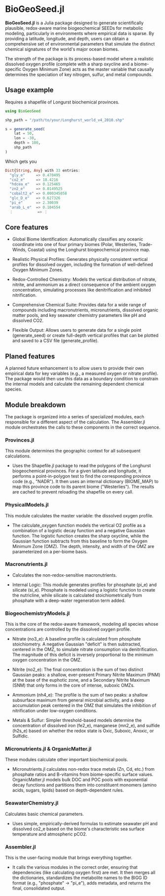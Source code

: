 # BioGeoSeed.jl
**BioGeoSeed.jl** is a Julia package designed to generate scientifically plausible, redox-aware marine biogeochemical SEEDs for metabolic modeling, particularly in environments where empirical data is sparse. By providing a latitude, longitude, and depth, users can obtain a comprehensive set of environmental parameters that simulate the distinct chemical signatures of the world's major ocean biomes.

The strength of the package is its process-based model where a realistic dissolved oxygen profile (complete with a sharp oxycline and a biome-specific Oxygen Minimum Zone) acts as the master variable that causally determines the speciation of key nitrogen, sulfur, and metal compounds.

## Usage example

Requires a shapefile of Longurst biochemical provinces. 

```Julia
using BioGeoSeed

shp_path = "/path/to/your/Longhurst_world_v4_2010.shp"

s = generate_seed(
    lat = 50,
    lon = -30,
    depth = 100,
    shp_path
)

```

Which gets you

```Julia
Dict{String, Any} with 33 entries:
  "gly_e"     => 0.470495
  "co2_e"     => 18.4216
  "hdcea_e"   => 0.125465
  "zn2_e"     => 0.0149525
  "cobalt2_e" => 0.000345058
  "glc_D_e"   => 0.627326
  "pi_e"      => 2.30039
  "arab_L_e"  => 0.104554
  ⋮           => ⋮
```


## Core features
* Global Biome Identification: Automatically classifies any oceanic coordinate into one of four primary biomes (Polar, Westerlies, Trade-Winds, Coastal) using the Longhurst biogeochemical province map.

* Realistic Physical Profiles: Generates physically consistent vertical profiles for dissolved oxygen, including the formation of well-defined Oxygen Minimum Zones.

* Redox-Controlled Chemistry: Models the vertical distribution of nitrate, nitrite, and ammonium as a direct consequence of the ambient oxygen concentration, simulating processes like denitrification and inhibited nitrification.

* Comprehensive Chemical Suite: Provides data for a wide range of compounds including macronutrients, micronutrients, dissolved organic matter pools, and key seawater chemistry parameters like pH and dissolved CO2.

* Flexible Output: Allows users to generate data for a single point (generate_seed) or create full-depth vertical profiles that can be plotted and saved to a CSV file (generate_profile).

## Planed features
A planned future enhancement is to allow users to provide their own empirical data for key variables (e.g., a measured oxygen or nitrate profile). The package would then use this data as a boundary condition to constrain the internal models and calculate the remaining dependent chemical species. 

## Module breakdown
The package is organized into a series of specialized modules, each responsible for a different aspect of the calculation. The Assembler.jl module orchestrates the calls to these components in the correct sequence.

### Provinces.jl

This module determines the geographic context for all subsequent calculations.

* Uses the Shapefile.jl package to read the polygons of the Longhurst biogeochemical provinces. For a given latitude and longitude, it performs a point-in-polygon test to find the corresponding province code (e.g., "NADR"). It then uses an internal dictionary (BIOME_MAP) to map this province code to its parent biome ("Westerlies"). The results are cached to prevent reloading the shapefile on every call.

### PhysicalModels.jl

This module calculates the master variable: the dissolved oxygen profile.

* The calculate_oxygen function models the vertical O2 profile as a combination of a logistic decay function and a negative Gaussian function. The logistic function creates the sharp oxycline, while the Gaussian function subtracts from this baseline to form the Oxygen Minimum Zone (OMZ). The depth, intensity, and width of the OMZ are parameterized on a per-biome basis.

### Macronutrients.jl

* Calculates the non-redox-sensitive macronutrients.

* Internal Logic: This module generates profiles for phosphate (pi_e) and silicate (si_e). Phosphate is modeled using a logistic function to create the nutricline, while silicate is calculated stoichiometrically from phosphate with a deep-water regeneration term added.

### BiogeochemistryModels.jl

This is the core of the redox-aware framework, modeling all species whose concentrations are controlled by the dissolved oxygen profile.

* Nitrate (no3_e): A baseline profile is calculated from phosphate stoichiometry. A negative Gaussian "deficit" is then subtracted, centered in the OMZ, to simulate nitrate consumption via denitrification. The magnitude of this deficit is inversely proportional to the minimum oxygen concentration in the OMZ.

* Nitrite (no2_e): The final concentration is the sum of two distinct Gaussian peaks: a shallow, ever-present Primary Nitrite Maximum (PNM) at the base of the euphotic zone, and a Secondary Nitrite Maximum (SNM) that only forms in the core of intense, suboxic OMZs.

* Ammonium (nh4_e): The profile is the sum of two peaks: a shallow subsurface maximum from general microbial activity, and a deep accumulation peak centered in the OMZ that simulates the inhibition of nitrification under low-oxygen conditions.

* Metals & Sulfur: Simpler threshold-based models determine the concentration of dissolved iron (fe2_e), manganese (mn2_e), and sulfide (h2s_e) based on whether the redox state is Oxic, Suboxic, Anoxic, or Sulfidic.

### Micronutrients.jl & OrganicMatter.jl

These modules calculate other important biochemical pools.

* Micronutrients.jl calculates non-redox trace metals (Zn, Cd, etc.) from phosphate ratios and B-vitamins from biome-specific surface values. OrganicMatter.jl models bulk DOC and POC pools with exponential decay functions and partitions them into constituent monomers (amino acids, sugars, lipids) based on depth-dependent rules.

### SeawaterChemistry.jl

Calculates basic chemical parameters.

* Uses simple, empirically-derived formulas to estimate seawater pH and dissolved co2_e based on the biome's characteristic sea surface temperature and atmospheric pCO2.

### Assembler.jl

This is the user-facing module that brings everything together.

* It calls the various modules in the correct order, ensuring that dependencies (like calculating oxygen first) are met. It then merges all the dictionaries, standardizes the metabolite names to the BIGG ID format (e.g., "phosphate" -> "pi_e"), adds metadata, and returns the final, consolidated output.
